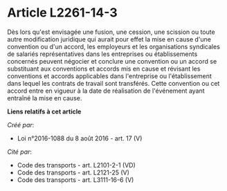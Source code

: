 # Article L2261-14-3

Dès lors qu'est envisagée une fusion, une cession, une scission ou toute autre modification juridique qui aurait pour effet
la mise en cause d'une convention ou d'un accord, les employeurs et les organisations syndicales de salariés représentatives
dans les entreprises ou établissements concernés peuvent négocier et conclure une convention ou un accord se substituant aux
conventions et accords mis en cause et révisant les conventions et accords applicables dans l'entreprise ou l'établissement
dans lequel les contrats de travail sont transférés. Cette convention ou cet accord entre en vigueur à la date de réalisation
de l'événement ayant entraîné la mise en cause.

**Liens relatifs à cet article**

_Créé par_:

  - Loi n°2016-1088 du 8 août 2016 - art. 17 (V)

_Cité par_:

  - Code des transports - art. L2101-2-1 (VD)
  - Code des transports - art. L2121-25 (V)
  - Code des transports - art. L3111-16-6 (V)
